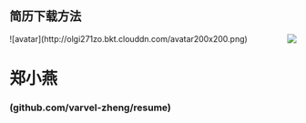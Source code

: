 <h2 align="left">简历下载方法</h2> <img align="right" src="http://olgi271zo.bkt.clouddn.com/avatar200x200.png"></img>
![avatar](http://olgi271zo.bkt.clouddn.com/avatar200x200.png)<span><h1>郑小燕</h1></span>
<h3>(github.com/varvel-zheng/resume)</h3>
